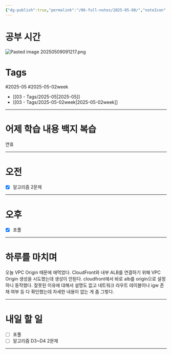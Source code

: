 ```yaml
---
{"dg-publish":true,"permalink":"/06-full-notes/2025-05-08/","noteIcon":""}
---
```


# 공부 시간
![Pasted image 20250509091217.png](/img/user/06%20-%20Full%20Notes/Pasted%20image%2020250509091217.png)
# Tags
#2025-05 #2025-05-02week 
- [[03 - Tags/2025-05\|2025-05]]
- [[03 - Tags/2025-05-02week\|2025-05-02week]]

---
# 어제 학습 내용 백지 복습
연휴

---
# 오전
- [x]  알고리즘 2문제
---
# 오후
- [x] 포폴 
---
# 하루를 마치며
오늘 VPC Origin 때문에 애먹었다. CloudFront와 내부 ALB를 연결하기 위해 VPC Origin 생성을 시도했는데 생성이 안된다.
cloudfront에서 바로 alb를 origin으로 설정하니 동작했다. 잘못된 이유에 대해서 설명도 없고 네트워크 라우트 테이블이나 igw 존재 여부 등 다 확인했는데 자세한 내용이 없는 게 좀 그렇다.

---
# 내일 할 일
- [ ] 포폴
- [ ] 알고리즘 D3~D4 2문제
---